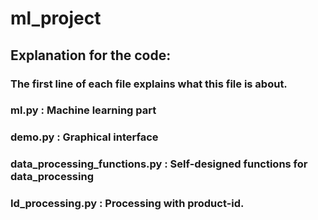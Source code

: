 # ml_project
## Explanation for the code:
### The first line of each file explains what this file is about.
### ml.py : Machine learning part
### demo.py : Graphical interface
### data_processing_functions.py : Self-designed functions for data_processing 
### Id_processing.py : Processing with product-id.
